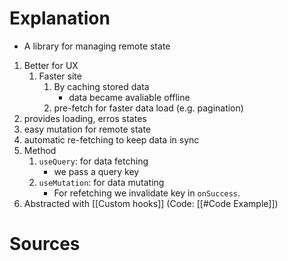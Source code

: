 # Explanation
- A library for managing remote state
1. Better for UX
    1. Faster site
	    1. By caching stored data
            - data became avaliable offline
        2. pre-fetch for faster data load (e.g. pagination)
2. provides loading,  erros states
3. easy mutation for remote state
4. automatic re-fetching to keep data in sync
5. Method
	1. `useQuery`: for data fetching
	    - we pass a query key
	2. `useMutation`: for data mutating
	    - For refetching we invalidate key in `onSuccess`.
6. Abstracted with [[Custom hooks]] (Code: [[#Code Example]])
# Sources
